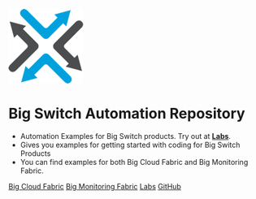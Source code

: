![](assets/images/bigswitch.png)

# Big Switch Automation Repository

* Automation Examples for Big Switch products. Try out at [__Labs__](http://labs.bigswitch.com).
* Gives you examples for getting started with coding for Big Switch Products
* You can find examples for both Big Cloud Fabric and Big Monitoring Fabric.

[Big Cloud Fabric](bcf-overview.md)
[Big Monitoring Fabric](bmfoverview.md)
[Labs](https://labs.bigswitch.com)
[GitHub](https://github.com/bigswitch/sample-scripts)

